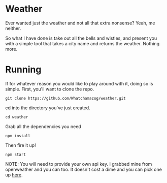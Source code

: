 # Weather
Ever wanted just the weather and not all that extra nonsense? Yeah, me neither. 

So what I have done is take out all the bells and wistles, and present you with a simple tool that takes a city name and returns the weather. Nothing more.

# Running
If for whatever reason you would like to play around with it, doing so is simple.
First, you'll want to clone the repo. 
```
git clone https://github.com/Whatchamazog/weather.git
```
cd into the directory you've just created.
```
cd weather
```
Grab all the dependencies you need 
```
npm install
```
Then fire it up!
```
npm start
```
NOTE:
You will need to provide your own api key. I grabbed mine from openweather and you can too. It doesn't cost a dime and you can pick one up [here](https://openweathermap.org/).
